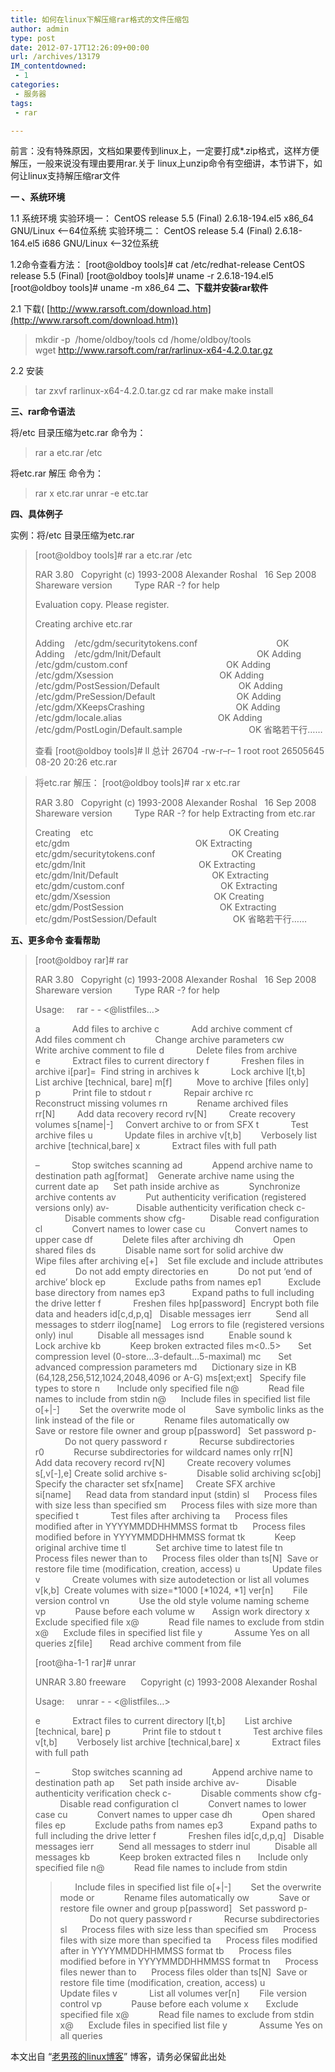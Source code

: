 ```yaml
---
title: 如何在linux下解压缩rar格式的文件压缩包
author: admin
type: post
date: 2012-07-17T12:26:09+00:00
url: /archives/13179
IM_contentdowned:
 - 1
categories:
 - 服务器
tags:
 - rar

---
```

前言：没有特殊原因，文档如果要传到linux上，一定要打成*.zip格式，这样方便解压，一般来说没有理由要用rar.关于 linux上unzip命令有空细讲，本节讲下，如何让linux支持解压缩rar文件

**一 、系统环境**

1.1 系统环境
实验环境一：
CentOS release 5.5 (Final)
2.6.18-194.el5
x86_64 GNU/Linux <–64位系统
实验环境二：
CentOS release 5.4 (Final)
2.6.18-164.el5
i686 GNU/Linux <–32位系统


1.2命令查看方法：
[root@oldboy tools]# cat /etc/redhat-release
CentOS release 5.5 (Final)
[root@oldboy tools]# uname -r
2.6.18-194.el5
[root@oldboy tools]# uname -m
x86_64
**二、下载并安装rar软件**

2.1 下载( [http://www.rarsoft.com/download.htm](http://www.rarsoft.com/download.htm))

> mkdir -p  /home/oldboy/tools
> cd /home/oldboy/tools
> wget http://www.rarsoft.com/rar/rarlinux-x64-4.2.0.tar.gz

2.2 安装

> tar zxvf rarlinux-x64-4.2.0.tar.gz
> cd rar
> make
> make install

**三、rar命令语法**

将/etc 目录压缩为etc.rar 命令为：

> rar a etc.rar /etc

将etc.rar 解压 命令为：

> rar x etc.rar
> unrar -e etc.tar

**四、具体例子**

实例：将/etc 目录压缩为etc.rar

> [root@oldboy tools]# rar a etc.rar /etc
>
> RAR 3.80   Copyright (c) 1993-2008 Alexander Roshal   16 Sep 2008
> Shareware version         Type RAR -? for help
>
> Evaluation copy. Please register.
>
> Creating archive etc.rar
>
> Adding    /etc/gdm/securitytokens.conf                                OK
> Adding    /etc/gdm/Init/Default                                       OK
> Adding    /etc/gdm/custom.conf                                        OK
> Adding    /etc/gdm/Xsession                                           OK
> Adding    /etc/gdm/PostSession/Default                                OK
> Adding    /etc/gdm/PreSession/Default                                 OK
> Adding    /etc/gdm/XKeepsCrashing                                     OK
> Adding    /etc/gdm/locale.alias                                       OK
> Adding    /etc/gdm/PostLogin/Default.sample                           OK
> 省略若干行……
>
> 查看
> [root@oldboy tools]# ll
> 总计 26704
> -rw-r–r– 1 root root 26505645 08-20 20:26 etc.rar



> 将etc.rar 解压：
> [root@oldboy tools]# rar x etc.rar
>
> RAR 3.80   Copyright (c) 1993-2008 Alexander Roshal   16 Sep 2008
> Shareware version         Type RAR -? for help
> Extracting from etc.rar
>
> Creating    etc                                                       OK
> Creating    etc/gdm                                                   OK
> Extracting  etc/gdm/securitytokens.conf                               OK
> Creating    etc/gdm/Init                                              OK
> Extracting  etc/gdm/Init/Default                                      OK
> Extracting  etc/gdm/custom.conf                                       OK
> Extracting  etc/gdm/Xsession                                          OK
> Creating    etc/gdm/PostSession                                       OK
> Extracting  etc/gdm/PostSession/Default                               OK
> 省略若干行……

**五、更多命令 查看帮助**

> [root@oldboy rar]# rar
>
> RAR 3.80   Copyright (c) 1993-2008 Alexander Roshal   16 Sep 2008
> Shareware version         Type RAR -? for help
>
> Usage:     rar  - -
> <@listfiles…>
>
>
> a             Add files to archive
> c             Add archive comment
> cf            Add files comment
> ch            Change archive parameters
> cw            Write archive comment to file
> d             Delete files from archive
> e             Extract files to current directory
> f             Freshen files in archive
> i[par]=  Find string in archives
> k             Lock archive
> l[t,b]        List archive [technical, bare]
> m[f]          Move to archive [files only]
> p             Print file to stdout
> r             Repair archive
> rc            Reconstruct missing volumes
> rn            Rename archived files
> rr[N]         Add data recovery record
> rv[N]         Create recovery volumes
> s[name|-]     Convert archive to or from SFX
> t             Test archive files
> u             Update files in archive
> v[t,b]        Verbosely list archive [technical,bare]
> x             Extract files with full path
>
>
> –             Stop switches scanning
> ad            Append archive name to destination path
> ag[format]    Generate archive name using the current date
> ap      Set path inside archive
> as            Synchronize archive contents
> av            Put authenticity verification (registered versions only)
> av-           Disable authenticity verification check
> c-            Disable comments show
> cfg-          Disable read configuration
> cl            Convert names to lower case
> cu            Convert names to upper case
> df            Delete files after archiving
> dh            Open shared files
> ds            Disable name sort for solid archive
> dw            Wipe files after archiving
> e[+]    Set file exclude and include attributes
> ed            Do not add empty directories
> en            Do not put ‘end of archive’ block
> ep            Exclude paths from names
> ep1           Exclude base directory from names
> ep3           Expand paths to full including the drive letter
> f             Freshen files
> hp[password]  Encrypt both file data and headers
> id[c,d,p,q]   Disable messages
> ierr          Send all messages to stderr
> ilog[name]    Log errors to file (registered versions only)
> inul          Disable all messages
> isnd          Enable sound
> k             Lock archive
> kb            Keep broken extracted files
> m<0..5>       Set compression level (0-store…3-default…5-maximal)
> mc       Set advanced compression parameters
> md      Dictionary size in KB (64,128,256,512,1024,2048,4096 or A-G)
> ms[ext;ext]   Specify file types to store
> n       Include only specified file
> n@            Read file names to include from stdin
> n@      Include files in specified list file
> o[+|-]        Set the overwrite mode
> ol            Save symbolic links as the link instead of the file
> or            Rename files automatically
> ow            Save or restore file owner and group
> p[password]   Set password
> p-            Do not query password
> r             Recurse subdirectories
> r0            Recurse subdirectories for wildcard names only
> rr[N]         Add data recovery record
> rv[N]         Create recovery volumes
> s[,v[-],e] Create solid archive
> s-            Disable solid archiving
> sc[obj]  Specify the character set
> sfx[name]     Create SFX archive
> si[name]      Read data from standard input (stdin)
> sl      Process files with size less than specified
> sm      Process files with size more than specified
> t             Test files after archiving
> ta      Process files modified after  in YYYYMMDDHHMMSS format
> tb      Process files modified before  in YYYYMMDDHHMMSS format
> tk            Keep original archive time
> tl            Set archive time to latest file
> tn      Process files newer than
> to      Process files older than
> ts[N]  Save or restore file time (modification, creation, access)
> u             Update files
> v             Create volumes with size autodetection or list all volumes
> v[k,b]  Create volumes with size=\*1000 [\*1024, *1]
> ver[n]        File version control
> vn            Use the old style volume naming scheme
> vp            Pause before each volume
> w       Assign work directory
> x       Exclude specified file
> x@            Read file names to exclude from stdin
> x@      Exclude files in specified list file
> y             Assume Yes on all queries
> z[file]       Read archive comment from file
>
> [root@ha-1-1 rar]# unrar
>
> UNRAR 3.80 freeware      Copyright (c) 1993-2008 Alexander Roshal
>
> Usage:     unrar  - -
> <@listfiles…>
>
>
> e             Extract files to current directory
> l[t,b]        List archive [technical, bare]
> p             Print file to stdout
> t             Test archive files
> v[t,b]        Verbosely list archive [technical,bare]
> x             Extract files with full path
>
>
> –             Stop switches scanning
> ad            Append archive name to destination path
> ap      Set path inside archive
> av-           Disable authenticity verification check
> c-            Disable comments show
> cfg-          Disable read configuration
> cl            Convert names to lower case
> cu            Convert names to upper case
> dh            Open shared files
> ep            Exclude paths from names
> ep3           Expand paths to full including the drive letter
> f             Freshen files
> id[c,d,p,q]   Disable messages
> ierr          Send all messages to stderr
> inul          Disable all messages
> kb            Keep broken extracted files
> n       Include only specified file
> n@            Read file names to include from stdin
> >      Include files in specified list file
> o[+|-]        Set the overwrite mode
> or            Rename files automatically
> ow            Save or restore file owner and group
> p[password]   Set password
> p-            Do not query password
> r             Recurse subdirectories
> sl      Process files with size less than specified
> sm      Process files with size more than specified
> ta      Process files modified after  in YYYYMMDDHHMMSS format
> tb      Process files modified before  in YYYYMMDDHHMMSS format
> tn      Process files newer than
> to      Process files older than
> ts[N]  Save or restore file time (modification, creation, access)
> u             Update files
> v             List all volumes
> ver[n]        File version control
> vp            Pause before each volume
> x       Exclude specified file
> x@            Read file names to exclude from stdin
> x@      Exclude files in specified list file
> y             Assume Yes on all queries

本文出自 “[老男孩的linux博客][1]” 博客，请务必保留此出处

 [1]: http://oldboy.blog.51cto.com/